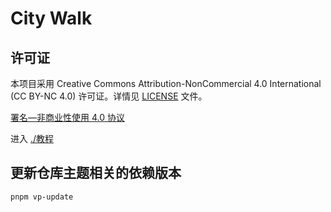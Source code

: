 # City Walk

## 许可证
本项目采用 Creative Commons Attribution-NonCommercial 4.0 International (CC BY-NC 4.0) 许可证。详情见 [LICENSE](LICENSE) 文件。

[署名—非商业性使用 4.0 协议](https://creativecommons.org/licenses/by-nc/4.0/legalcode.zh-hans)

进入 [./教程](./教程/README.md)

## 更新仓库主题相关的依赖版本

```sh
pnpm vp-update
```
